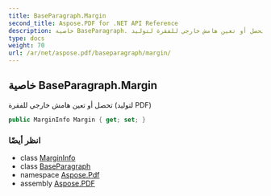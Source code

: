```yaml
---
title: BaseParagraph.Margin
second_title: Aspose.PDF for .NET API Reference
description: خاصية BaseParagraph. تحصل أو تعين هامش خارجي للفقرة لتوليد PDF
type: docs
weight: 70
url: /ar/net/aspose.pdf/baseparagraph/margin/
---
```

## خاصية BaseParagraph.Margin

تحصل أو تعين هامش خارجي للفقرة (لتوليد PDF)

```csharp
public MarginInfo Margin { get; set; }
```

### انظر أيضًا

* class [MarginInfo](../../margininfo/)
* class [BaseParagraph](../)
* namespace [Aspose.Pdf](../../../aspose.pdf/)
* assembly [Aspose.PDF](../../../)